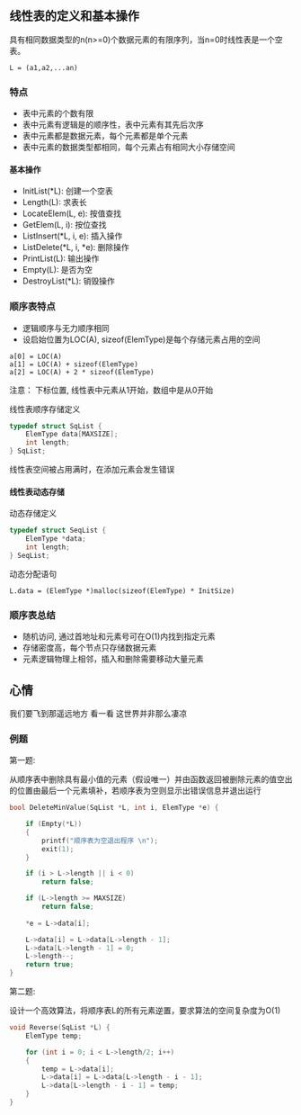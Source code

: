 ## 线性表的定义和基本操作
具有相同数据类型的n(n>=0)个数据元素的有限序列，当n=0时线性表是一个空表。

```
L = (a1,a2,...an)
```

### 特点
- 表中元素的个数有限
- 表中元素有逻辑是的顺序性，表中元素有其先后次序
- 表中元素都是数据元素，每个元素都是单个元素
- 表中元素的数据类型都相同，每个元素占有相同大小存储空间

#### 基本操作
- InitList(*L): 创建一个空表
- Length(L): 求表长
- LocateElem(L, e): 按值查找
- GetElem(L, i): 按位查找
- ListInsert(*L, i, e): 插入操作
- ListDelete(*L, i, *e): 删除操作
- PrintList(L): 输出操作
- Empty(L): 是否为空
- DestroyList(*L): 销毁操作

### 顺序表特点
- 逻辑顺序与无力顺序相同
- 设启始位置为LOC(A), sizeof(ElemType)是每个存储元素占用的空间

```
a[0] = LOC(A)
a[1] = LOC(A) + sizeof(ElemType)
a[2] = LOC(A) + 2 * sizeof(ElemType)
```

注意： 下标位置, 线性表中元素从1开始，数组中是从0开始

线性表顺序存储定义
```c
typedef struct SqList {
	ElemType data[MAXSIZE];
	int length;
} SqList;
```

线性表空间被占用满时，在添加元素会发生错误

#### 线性表动态存储
动态存储定义
```c
typedef struct SeqList {
	ElemType *data;
	int length;
} SeqList;
```
动态分配语句

`L.data = (ElemType *)malloc(sizeof(ElemType) * InitSize)`

### 顺序表总结
- 随机访问, 通过首地址和元素号可在O(1)内找到指定元素
- 存储密度高，每个节点只存储数据元素
- 元素逻辑物理上相邻，插入和删除需要移动大量元素

## 心情
我们要飞到那遥远地方 看一看
这世界并非那么凄凉

### 例题
第一题:

从顺序表中删除具有最小值的元素（假设唯一）并由函数返回被删除元素的值空出的位置由最后一个元素填补，若顺序表为空则显示出错误信息并退出运行

```c
bool DeleteMinValue(SqList *L, int i, ElemType *e) {

	if (Empty(*L))
	{
		printf("顺序表为空退出程序 \n");
		exit(1);
	}

	if (i > L->length || i < 0)
		return false;

	if (L->length >= MAXSIZE)
		return false;
		
	*e = L->data[i];

	L->data[i] = L->data[L->length - 1];
	L->data[L->length - 1] = 0;
	L->length--;
	return true;
}
```

第二题:

设计一个高效算法，将顺序表L的所有元素逆置，要求算法的空间复杂度为O(1)
```c
void Reverse(SqList *L) {
	ElemType temp;

	for (int i = 0; i < L->length/2; i++) 
	{
		temp = L->data[i];
		L->data[i] = L->data[L->length - i - 1];
		L->data[L->length - i - 1] = temp;
	}
}
```